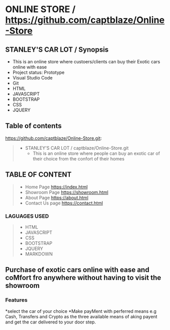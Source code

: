 # ONLINE STORE / https://github.com/captblaze/Online-Store

## STANLEY'S CAR LOT  / Synopsis

* This is an online store where custoers/clients can buy their Exotic cars online with ease
* Project status: Prototype
* Visual Studio Code
* Git
* HTML
* JAVASCRIPT
* BOOTSTRAP
* CSS
* JQUERY

## Table of contents

<https://github.com/captblaze/Online-Store.git>:

> * STANLEY'S CAR LOT / captblaze/Online-Store.git
>   * This is an online store where people can buy an exotic car of their choice from the confort of their homes
## TABLE OF CONTENT

>   * Home Page https://index.html
>   * Showroom Page https://showroom.html
>   * About Page https://about.html
>   * Contact Us page https://contact.html
### LAGUAGES USED
>   * HTML
>   * JAVASCRIPT
>   * CSS
>   * BOOTSTRAP
>   * JQUERY
>   * MARKDOWN

## Purchase of exotic cars online with ease and coMfort fro anywhere without having to visit the showroom

### Features
*select the car of your choice
*Make payMent with perferred means e.g Cash, Transfers and Crypto as the three available means of aking payent and get the car delivered to your door step.